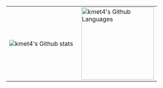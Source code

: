 <table>
  <tr>
    <td>
      <img align="left" src="https://github-readme-streak-stats.herokuapp.com/?user=kmet4&theme=react" alt="kmet4's Github stats" />
    </td>
    <td>
      <img height="195px" align="right" alt="kmet4's Github Languages" src="https://github-readme-stats-eight-theta.vercel.app/api/top-langs/?username=kmet4&theme=react&layout=compact" />
    </td>
  </tr>
</table>
